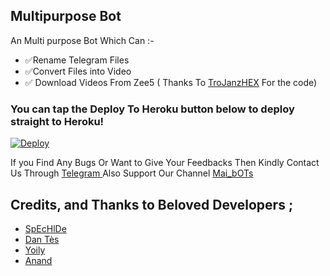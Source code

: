 ## Multipurpose Bot 

An Multi purpose Bot Which Can :-
* ✅Rename Telegram Files 
* ✅Convert Files into Video 
* ✅ Download Videos From Zee5 ( Thanks To [TroJanzHEX](https://github.com/TroJanzHEX/Zee5-Downloader) For the code) 



### You can tap the Deploy To Heroku button below to deploy straight to Heroku!

[![Deploy](https://www.herokucdn.com/deploy/button.svg)](https://heroku.com/deploy?template=https://github.com/ferikunn/FileRenameBot)

If you Find Any Bugs Or Want to Give Your Feedbacks Then Kindly Contact Us Through [Telegram ](https://telegram.dog/xflicks) 
Also Support Our Channel [Mai_bOTs](https://telegram.dog/hanyabotferi) 

## Credits, and Thanks to Beloved Developers ;

* [SpEcHlDe](https://telegram.dog/SpEcHlDe) 
* [Dan Tès](https://telegram.dog/haskell) 
* [Yoily](https://telegram.dog/YoilyL)
* [Anand](https://telegram.dog/Anandpskerala)
